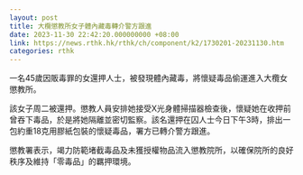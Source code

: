 ```yaml
---
layout: post
title: 大欖懲教所女子體內藏毒轉介警方跟進
date: 2023-11-30 22:42:20.000000000 +08:00
link: https://news.rthk.hk/rthk/ch/component/k2/1730201-20231130.htm
categories: rthk
---
```


一名45歲因販毒罪的女還押人士，被發現體內藏毒，將懷疑毒品偷運進入大欖女懲教所。

該女子周二被還押。懲教人員安排她接受X光身體掃描器檢查後，懷疑她在收押前曾吞下毒品，於是將她隔離並密切監察。該名還押在囚人士今日下午3時，排出一包約重18克用膠紙包裝的懷疑毒品，署方已轉介警方跟進。

懲教署表示，竭力防範堵截毒品及未獲授權物品流入懲教院所，以確保院所的良好秩序及維持「零毒品」的羈押環境。
